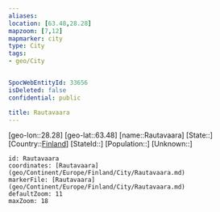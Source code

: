 ```yaml
---
aliases: 
location: [63.48,28.28]
mapzoom: [7,12] 
mapmarker: city 
type: City
tags:
- geo/City


SpocWebEntityId: 33656
isDeleted: false
confidential: public

title: Rautavaara
---
```

[geo-lon::28.28]
[geo-lat::63.48]
[name::Rautavaara]
[State::]
[Country::[Finland](geo/Continent/Europe/Finland.md)]
[StateId::]
[Population::]
[Unknown::]


```leaflet
id: Rautavaara
coordinates: [Rautavaara](geo/Continent/Europe/Finland/City/Rautavaara.md)
markerFile: [Rautavaara](geo/Continent/Europe/Finland/City/Rautavaara.md)
defaultZoom: 11 
maxZoom: 18
```


